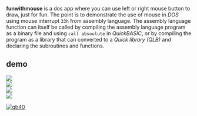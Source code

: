 **funwithmouse** is a dos app where you can use left or right mouse button to draw, just for fun.
The point is to demonstrate the use of mouse in *DOS* using mouse interrupt `33h` from assembly language.
The assembly language function can itself be called by compiling the assembly language program as a
binary file and using `call absoulute` in *QuickBASIC*, or by compiling the program as a library that
can converted to a *Quick library (QLB)* and declaring the subroutines and functions.


## demo

<img src="https://raw.githubusercontent.com/qb40/funwithmouse/gh-pages/0/image/0.png"><br/>
<img src="https://raw.githubusercontent.com/qb40/funwithmouse/gh-pages/0/image/1.png"><br/>
<img src="https://raw.githubusercontent.com/qb40/funwithmouse/gh-pages/0/image/2.png"><br/>
<img src="https://raw.githubusercontent.com/qb40/funwithmouse/gh-pages/0/image/3.png"><br/>


[![qb40](https://i.imgur.com/xAWLn0I.jpg)](https://qb40.github.io)
